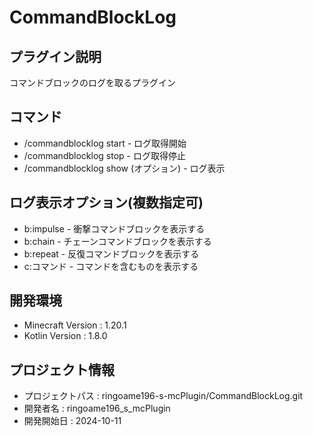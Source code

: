 # CommandBlockLog

## プラグイン説明
コマンドブロックのログを取るプラグイン

## コマンド
- /commandblocklog start - ログ取得開始
- /commandblocklog stop - ログ取得停止
- /commandblocklog show (オプション) - ログ表示

## ログ表示オプション(複数指定可)
- b:impulse - 衝撃コマンドブロックを表示する
- b:chain - チェーンコマンドブロックを表示する
- b:repeat - 反復コマンドブロックを表示する
- c:コマンド - コマンドを含むものを表示する

## 開発環境
- Minecraft Version : 1.20.1
- Kotlin Version : 1.8.0

## プロジェクト情報
- プロジェクトパス : ringoame196-s-mcPlugin/CommandBlockLog.git
- 開発者名 : ringoame196_s_mcPlugin
- 開発開始日 : 2024-10-11
